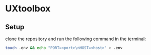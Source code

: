 # UXtoolbox

## Setup

clone the repository and run the following command in the terminal:

```bash
touch .env && echo "PORT=<port>\nHOST=<host>" > .env
```
